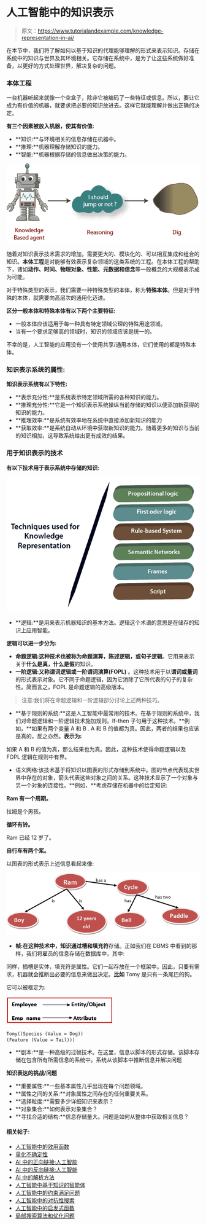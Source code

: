 # 人工智能中的知识表示

> 原文：<https://www.tutorialandexample.com/knowledge-representation-in-ai/>

在本节中，我们将了解如何以基于知识的代理能够理解的形式来表示知识。存储在系统中的知识与世界及其环境相关。它存储在系统中，是为了让这些系统做好准备，以更好的方式处理世界，解决复杂的问题。

### 本体工程

一台机器听起来就像一个空盒子，除非它被编码了一些特征或信息。所以，要让它成为有价值的机器，就要求把必要的知识放进去。这样它就能理解并做出正确的决定。

**有三个因素被放入机器，使其有价值:**

*   **知识:**与环境相关的信息存储在机器中。
*   **推理:**机器理解存储知识的能力。
*   **智能:**机器根据存储的信息做出决策的能力。

![Knowledge Representation in AI](img/e263466aae9c57e37985602243920039.png)

随着对知识表示技术需求的增加，需要更大的、模块化的、可以相互集成和组合的知识。**本体工程**是对能够有效表示复杂领域的这类系统的工程。在本体工程的帮助下，诸如**动作、时间、物理对象、性能、元数据和信念**等一般概念的大规模表示成为可能。

对于特殊类型的表示，我们需要一种特殊类型的本体，称为**特殊本体**。但是对于特殊的本体，就需要向高层次的通用化迈进。

**区分一般本体和特殊本体有以下两个主要特征:**

*   一般本体应该适用于每一种具有特定领域公理的特殊用途领域。
*   当有一个要求足够高的领域时，知识的领域应该是统一的。

不幸的是，人工智能的应用没有一个使用共享/通用本体，它们使用的都是特殊本体。

### 知识表示系统的属性:

**知识表示系统有以下特性:**

*   **表示充分性:**是系统表示特定领域所需的各种知识的能力。
*   **推理充分性:**它是一个知识表示系统操纵当前存储的知识以便添加新获得的知识的能力。
*   **推理效率:**是系统有效率地在系统中直接添加新知识的能力
*   **获取效率:**是系统自动从环境中获取新知识的能力。随着更多的知识与当前的知识相加，这导致系统给出更有成效的结果。

### 用于知识表示的技术

**有以下技术用于表示系统中存储的知识:**

![Knowledge Representation in AI 1](img/c3c6f0d9565091b56075f64cb53910fc.png)

*   **逻辑:**是用来表示机器知识的基本方法。逻辑这个术语的意思是在储存的知识上应用智能。

**逻辑可以进一步分为:**

*   **命题逻辑:**这种技术也被称为**命题演算，陈述逻辑，或句子逻辑**。它用来表示关于**什么是真，什么是假**的知识。
*   **一阶逻辑:**又称**谓词逻辑或一阶谓词演算(FOPL)** 。这种技术用于以**谓词或量词**的形式表示对象。它不同于命题逻辑，因为它消除了它所代表的句子的复杂性。简而言之，FOPL 是命题逻辑的高级版本。

> 注意:我们将在命题逻辑和一阶逻辑部分讨论上述两种技巧。

*   **基于规则的系统:**这是人工智能中最常用的技术。在基于规则的系统中，我们对命题逻辑和一阶逻辑技术施加规则。If-then 子句用于这种技术。**例如，**如果有两个变量 A 和 B . A 和 B 的值都为真。因此，两者的结果也应该是真的，反之亦然。**表示为:**

如果 A 和 B 的值为真，那么结果也为真。因此，这种技术使得命题逻辑以及 FOPL 逻辑在规则中有界。

*   语义网络:该技术基于将知识以图表的形式存储到系统中。图的节点代表现实世界中存在的对象，箭头代表这些对象之间的关系。这种技术显示了一个对象与另一个对象的连接性。**例如，**考虑存储在机器中的给定知识:

**Ram 有一个周期。**

拉姆是个男孩。

**循环有铃。**

Ram 已经 12 岁了。

**自行车有两个桨。**

以图表的形式表示上述信息看起来像:

![Knowledge Representation in AI 2](img/8de3528a16b107091a7b3562ddd58d36.png)

*   **帧:**在这种技术中，知识通过**槽和填充符**存储。正如我们在 DBMS 中看到的那样，我们将雇员的信息存储在数据库中，其中:

同样，插槽是实体，填充符是属性。它们一起存放在一个框架中。因此，只要有需求，机器就会推断出必要的信息来做出决定。**比如** Tomy 是只有一条尾巴的狗。

它可以被框定为:

![Knowledge Representation in AI 3](img/75b993f6621c3ef020793203727488f8.png)

```
Tomy((Species (Value = Dog))
(Feature (Value = Tail))) 

```

*   **剧本:**是一种高级的过帧技术。在这里，信息以脚本的形式存储。该脚本存储在包含所有所需信息的系统中。系统从该脚本中推断信息并解决问题

**知识表达的挑战/问题**

*   **重要属性:**一些基本属性几乎出现在每个问题领域。
*   **属性之间的关系:**对象属性之间存在的任何重要关系。
*   **选择粒度:**需要多少详细知识来表示？
*   **对象集合:**如何表示对象集合？
*   **寻找合适的结构:**信息存储量大。问题是如何从整体中获取相关信息？

#### 相关帖子:

*   [人工智能中的效用函数](https://www.tutorialandexample.com/utility-functions-in-artificial-intelligence/)
*   [量化不确定性](https://www.tutorialandexample.com/quantifying-uncertainty/)
*   [AI 中的正向链接:人工智能](https://www.tutorialandexample.com/forward-chaining/)
*   [AI 中的反向链接:人工智能](https://www.tutorialandexample.com/backward-chaining/)
*   [AI 中的解析方法](https://www.tutorialandexample.com/resolution-method-in-ai/)
*   [人工智能中基于知识的智能体](https://www.tutorialandexample.com/knowledge-based-agents-in-ai/)
*   [人工智能中的约束满足问题](https://www.tutorialandexample.com/constraint-satisfaction-problems-in-artificial-intelligence/)
*   [人工智能中的对抗性搜索](https://www.tutorialandexample.com/adversarial-search-in-artificial-intelligence/)
*   [人工智能中的启发式函数](https://www.tutorialandexample.com/heuristic-functions/)
*   [局部搜索算法和优化问题](https://www.tutorialandexample.com/local-search-algorithms-and-optimization-problem/)
